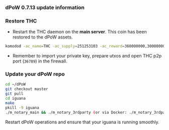 ### dPoW 0.7.13 update information


### Restore THC

- Restart the THC daemon on the **main server**. This coin has been restored to the dPoW assets.

```bash
komodod -ac_name=THC -ac_supply=251253103 -ac_reward=360000000,300000000,240000000,180000000,150000000,90000000,0 -ac_staked=100 -ac_eras=7 -ac_end=500001,1000001,1500001,2000001,2500001,4500001,0 -ac_perc=233333333 -ac_cc=2 -ac_ccenable=229,236,240 -ac_script=2ea22c8020987fad30df055db6fd922c3a57e55d76601229ed3da3b31340112e773df3d0d28103120c008203000401ccb8 -ac_founders=150 -ac_cbmaturity=1 -ac_sapling=1 -earlytxid=7e4a76259e99c9379551389e9f757fc5f46c33ae922a8644dc2b187af2a6adc1 -addnode=157.230.45.184 -addnode=165.22.52.123 -pubkey=$pubkey
```

- Remember to import your private key, prepare utxos and open THC p2p port (`36789`) in the firewall.

### Update your dPoW repo

```bash
cd ~/dPoW
git checkout master
git pull
cd iguana
make
pkill -9 iguana
./m_notary_main && ./m_notary_3rdparty (or via Docker: ./m_notary_3rdparty_docker)
```

Restart dPoW operations and ensure that your iguana is running smoothly.
